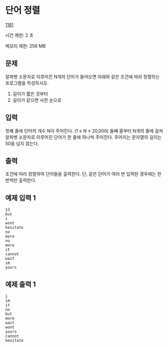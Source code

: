 # 단어 정렬

[1181](https://www.acmicpc.net/problem/1181)

시간 제한: 2 초

메모리 제한: 256 MB

## 문제

알파벳 소문자로 이루어진 N개의 단어가 들어오면 아래와 같은 조건에 따라 정렬하는 프로그램을 작성하시오.

1. 길이가 짧은 것부터
2. 길이가 같으면 사전 순으로

## 입력

첫째 줄에 단어의 개수 N이 주어진다. (1 ≤ N ≤ 20,000) 둘째 줄부터 N개의 줄에 걸쳐 알파벳 소문자로 이루어진 단어가 한 줄에 하나씩 주어진다. 주어지는 문자열의 길이는 50을 넘지 않는다.

## 출력

조건에 따라 정렬하여 단어들을 출력한다. 단, 같은 단어가 여러 번 입력된 경우에는 한 번씩만 출력한다.

## 예제 입력 1

```text
13
but
i
wont
hesitate
no
more
no
more
it
cannot
wait
im
yours
```



## 예제 출력 1

```text
i
im
it
no
but
more
wait
wont
yours
cannot
hesitate
```
